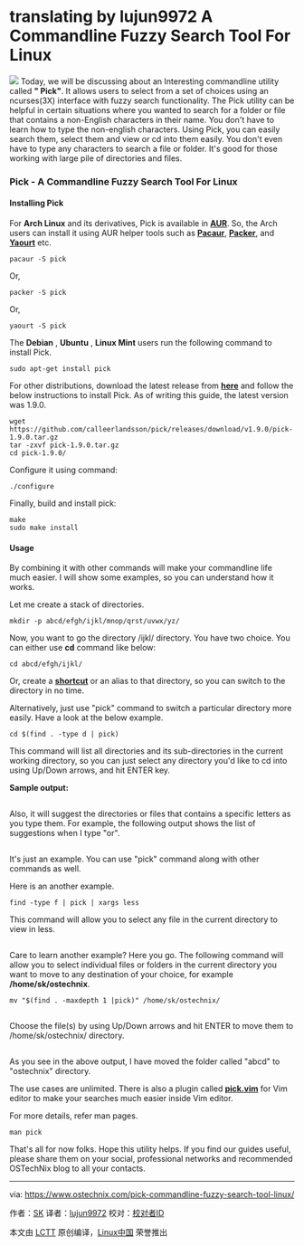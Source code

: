 translating by lujun9972
A Commandline Fuzzy Search Tool For Linux
======
![](https://www.ostechnix.com/wp-content/uploads/2017/09/search-720x340.jpg)
Today, we will be discussing about an Interesting commandline utility called **" Pick"**. It allows users to select from a set of choices using an ncurses(3X) interface with fuzzy search functionality. The Pick utility can be helpful in certain situations where you wanted to search for a folder or file that contains a non-English characters in their name. You don't have to learn how to type the non-english characters. Using Pick, you can easily search them, select them and view or cd into them easily. You don't even have to type any characters to search a file or folder. It's good for those working with large pile of directories and files.

### Pick - A Commandline Fuzzy Search Tool For Linux

#### Installing Pick

For **Arch Linux** and its derivatives, Pick is available in [**AUR**][1]. So, the Arch users can install it using AUR helper tools such as [**Pacaur**][2], [**Packer**][3], and [**Yaourt**][4] etc.
```
pacaur -S pick
```

Or,
```
packer -S pick
```

Or,
```
yaourt -S pick
```

The **Debian** , **Ubuntu** , **Linux Mint** users run the following command to install Pick.
```
sudo apt-get install pick
```

For other distributions, download the latest release from [**here**][5] and follow the below instructions to install Pick. As of writing this guide, the latest version was 1.9.0.
```
wget https://github.com/calleerlandsson/pick/releases/download/v1.9.0/pick-1.9.0.tar.gz
tar -zxvf pick-1.9.0.tar.gz
cd pick-1.9.0/
```

Configure it using command:
```
./configure
```

Finally, build and install pick:
```
make
sudo make install
```

#### Usage

By combining it with other commands will make your commandline life much easier. I will show some examples, so you can understand how it works.

Let me create a stack of directories.
```
mkdir -p abcd/efgh/ijkl/mnop/qrst/uvwx/yz/
```

Now, you want to go the directory /ijkl/ directory. You have two choice. You can either use **cd** command like below:
```
cd abcd/efgh/ijkl/
```

Or, create a [**shortcut**][6] or an alias to that directory, so you can switch to the directory in no time.

Alternatively, just use "pick" command to switch a particular directory more easily. Have a look at the below example.
```
cd $(find . -type d | pick)
```

This command will list all directories and its sub-directories in the current working directory, so you can just select any directory you'd like to cd into using Up/Down arrows, and hit ENTER key.

**Sample output:**

[![][7]][8]

Also, it will suggest the directories or files that contains a specific letters as you type them. For example, the following output shows the list of suggestions when I type "or".

[![][7]][9]

It's just an example. You can use "pick" command along with other commands as well.

Here is an another example.
```
find -type f | pick | xargs less
```

This command will allow you to select any file in the current directory to view in less.

[![][7]][10]

Care to learn another example? Here you go. The following command will allow you to select individual files or folders in the current directory you want to move to any destination of your choice, for example **/home/sk/ostechnix**.
```
mv "$(find . -maxdepth 1 |pick)" /home/sk/ostechnix/
```

[![][7]][11]

Choose the file(s) by using Up/Down arrows and hit ENTER to move them to /home/sk/ostechnix/ directory.

[![][7]][12]

As you see in the above output, I have moved the folder called "abcd" to "ostechnix" directory.

The use cases are unlimited. There is also a plugin called [**pick.vim**][13] for Vim editor to make your searches much easier inside Vim editor.

For more details, refer man pages.
```
man pick
```

That's all for now folks. Hope this utility helps. If you find our guides useful, please share them on your social, professional networks and recommended OSTechNix blog to all your contacts.



--------------------------------------------------------------------------------

via: https://www.ostechnix.com/pick-commandline-fuzzy-search-tool-linux/

作者：[SK][a]
译者：[lujun9972](https://github.com/lujun9972)
校对：[校对者ID](https://github.com/校对者ID)

本文由 [LCTT](https://github.com/LCTT/TranslateProject) 原创编译，[Linux中国](https://linux.cn/) 荣誉推出

[a]:https://www.ostechnix.com/author/sk/
[1]:https://aur.archlinux.org/packages/pick/
[2]:https://www.ostechnix.com/install-pacaur-arch-linux/
[3]:https://www.ostechnix.com/install-packer-arch-linux-2/
[4]:https://www.ostechnix.com/install-yaourt-arch-linux/
[5]:https://github.com/calleerlandsson/pick/releases/
[6]:https://www.ostechnix.com/create-shortcuts-frequently-used-directories-shell/
[7]:data:image/gif;base64,R0lGODlhAQABAIAAAAAAAP///yH5BAEAAAAALAAAAAABAAEAAAIBRAA7
[8]:http://www.ostechnix.com/wp-content/uploads/2017/09/sk@sk_001-3.png ()
[9]:http://www.ostechnix.com/wp-content/uploads/2017/09/sk@sk_002-1.png ()
[10]:http://www.ostechnix.com/wp-content/uploads/2017/09/sk@sk_004-1.png ()
[11]:http://www.ostechnix.com/wp-content/uploads/2017/09/sk@sk_005.png ()
[12]:http://www.ostechnix.com/wp-content/uploads/2017/09/sk@sk_006-1.png ()
[13]:https://github.com/calleerlandsson/pick.vim/
